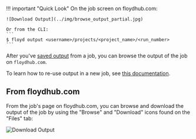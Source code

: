!!! important "Quick Look"
    On the job screen on floydhub.com:

    ![Download Output](../img/browse_output_partial.jpg)

    Or from the CLI:
    ```
    $ floyd output <username>/projects/<project_name>/<run_number>
    ```

After you've [saved output](data/storing_output) from a job, you can browse the
output of the job on `floydhub.com`.

To learn how to re-use output in a new job, see [this
documentation](reusing_output).

## From floydhub.com
From the job's page on floydhub.com, you can browse and download the output of
the job by using the "Browse" and "Download" icons found on the "Files" tab:

![Download Output](../img/browse_output_full.jpg)
